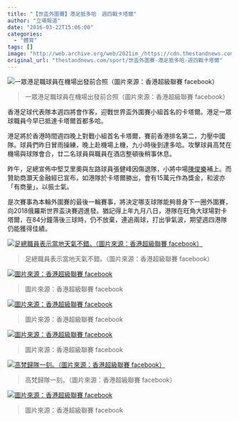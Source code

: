 ```yaml
---
title: "【世盃外圍賽】港足抵多哈　週四戰卡塔爾"
author: "立場報道"
date: "2016-03-22T15:06:00"
categories:
  - "體育"
tags: []
image: "http://web.archive.org/web/2021im_/https://cdn.thestandnews.com/media/photos/cache/x_SNFdB_1200x0.jpg"
original_url: "thestandnews.com/sport/世盃外圍賽-港足抵多哈-週四戰卡塔爾"
---
```

![一眾港足職球員在機場出發前合照（圖片來源：香港超級聯賽 facebook）](http://web.archive.org/web/2021im_/https://cdn.thestandnews.com/media/photos/cache/x_SNFdB_1200x0.jpg)

> 一眾港足職球員在機場出發前合照（圖片來源：香港超級聯賽 facebook）

香港足球代表隊本週四將會作客，迎戰世界盃外圍賽小組首名的卡塔爾。港足一眾球職員今早已抵達卡塔爾首都多哈。

港足將於香港時間週四晚上對戰小組首名卡塔爾，賽前香港排名第二，力壓中國隊。球員們昨日冒雨操練，晚上赴機場上機，九小時後到達多哈。攻擊球員高梵在機場與球隊會合，廿二名球員與職員在酒店整頓後稍事休息。

昨午，足總宣佈中堅艾里奧與左路球員張健峰因傷退隊，小將中場[陳俊樂](http://web.archive.org/web/20210629033149/https://www.hkfa.com/news_details/13785)補上。而贊助商灝天金融經已宣布，如港隊於卡塔爾勝出，會有15萬元作為獎金，和波亦「有商量」，以振士氣。

是次賽事為本輪外圍賽的最後一輪賽事，將決定哪支球隊能夠晉身下一圈外圍賽，向2018俄羅斯世界盃決賽週進發。猶記得上年九月八日，港隊在旺角大球場對卡塔爾，在84分鐘落後三球時，仍不放棄，連追兩球，打出爭氣波，期望週四港隊仍能獲得佳績。

[![足總職員表示當地天氣不錯。（圖片來源：香港超級聯賽 facebook）](http://web.archive.org/web/2021im_/https://cdn.thestandnews.com/media/photos/cache/a1_i5Iiz_1200x0.jpg)](http://web.archive.org/web/20210629033149/https://cdn.thestandnews.com/media/photos/cache/a1_i5Iiz_1200x0.jpg)

> 足總職員表示當地天氣不錯。（圖片來源：香港超級聯賽 facebook）

[![圖片來源：香港超級聯賽 facebook](http://web.archive.org/web/2021im_/https://cdn.thestandnews.com/media/photos/cache/a2_luW3S_1200x0.jpg)](http://web.archive.org/web/20210629033149/https://cdn.thestandnews.com/media/photos/cache/a2_luW3S_1200x0.jpg)

> 圖片來源：香港超級聯賽 facebook

[![圖片來源：香港超級聯賽 facebook](http://web.archive.org/web/2021im_/https://cdn.thestandnews.com/media/photos/cache/a3_a66yZ_1200x0.jpg)](http://web.archive.org/web/20210629033149/https://cdn.thestandnews.com/media/photos/cache/a3_a66yZ_1200x0.jpg)

> 圖片來源：香港超級聯賽 facebook

[![圖片來源：香港超級聯賽 facebook](http://web.archive.org/web/2021im_/https://cdn.thestandnews.com/media/photos/cache/a4_gLo3j_1200x0.jpg)](http://web.archive.org/web/20210629033149/https://cdn.thestandnews.com/media/photos/cache/a4_gLo3j_1200x0.jpg)

> 圖片來源：香港超級聯賽 facebook

[![高梵歸隊一刻。（圖片來源：香港超級聯賽 facebook）](http://web.archive.org/web/2021im_/https://cdn.thestandnews.com/media/photos/cache/b1_5COEw_1200x0.jpg)](http://web.archive.org/web/20210629033149/https://cdn.thestandnews.com/media/photos/cache/b1_5COEw_1200x0.jpg)

> 高梵歸隊一刻。（圖片來源：香港超級聯賽 facebook）

[![圖片來源：香港超級聯賽 facebook](http://web.archive.org/web/2021im_/https://cdn.thestandnews.com/media/photos/cache/b2_qdkkm_1200x0.jpg)](http://web.archive.org/web/20210629033149/https://cdn.thestandnews.com/media/photos/cache/b2_qdkkm_1200x0.jpg)

> 圖片來源：香港超級聯賽 facebook